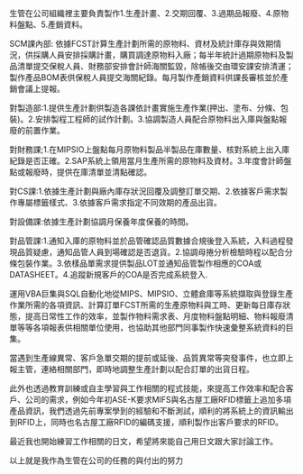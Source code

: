 生管在公司組織裡主要負責製作1.生產計畫、2.交期回覆、3.過期品報廢、4.原物料盤點、5.產銷資料。

SCM課內部:
依據FCST計算生產計劃所需的原物料、資材及統計庫存與效期情況，供採購人員安排採購計畫，購買調達原物料入廠；每半年統計過期原物料及製品清單提交保稅人員、財務部安排會計師海關監毀，除帳後交由環安課安排清運；製作產品BOM表供保稅人員提交海關紀錄。每月製作產銷資料供課長審核並於產銷會議上提報。

對製造部:1.提供生產計劃供製造各課依計畫實施生產作業(押出、塗布、分條、包裝)。2.安排製程工程師的試作計劃。3.協調製造人員配合原物料出入庫與盤點報廢的前置作業。

對財務課;1.在MIPSIO上盤點每月原物料製品半製品在庫數量、核對系統上出入庫紀錄是否正確。2.SAP系統上領用當月生產所需的原物料及資材。3.年度會計師盤點或報廢時，提供在庫清單並清點確認。

對CS課:1.依據生產計劃與廠內庫存狀況回覆及調整訂單交期、2.依據客戶需求製作專屬標籤樣式、3.依據客戶需求指定不同效期的產品出貨。

對設備課:依據生產計劃協調月保養年度保養的時間。

對品管課:1.通知入庫的原物料並於品管確認品質數據合規後登入系統，入料過程發現品質疑慮，通知品管人員到場確認是否退貨。2.協調母捲分析檢驗時程以配合分條包裝作業。3.依樣品單需求提供製品LOT並通知品管製作相應的COA或DATASHEET。4.追蹤新規客戶的COA是否完成系統登入.

運用VBA巨集與SQL自動化地從MIPS、MIPSIO、立體倉庫等系統擷取與登錄生產作業所需的各項資訊、計算訂單FCST所需的生產原物料與工時、更新每日庫存狀態，提高日常性工作的效率，並製作物料需求表、月度物料盤點明細、物料報廢清單等等各項報表供相關單位使用，也協助其他部門同事製作快速彙整系統資料的巨集。

當遇到生產線異常、客戶急單交期的提前或延後、品質異常等突發事件，也立即上報主管，連絡相關部門，即時地調整生產計劃以配合訂單的出貨日程。

此外也透過教育訓練或自主學習與工作相關的程式技能，來提高工作效率和配合客戶、公司的需求，例如今年初ASE-K要求MIFS與名古屋工廠RFID標籤上追加多項產品資訊，我們透過先前專案學到的經驗和不斷測試，順利的將系統上的資訊輸出到RFID上，同時也名古屋工廠RFID的編碼支援，順利製作出客戶要求的RFID。

最近我也開始練習工作相關的日文，希望將來能自己用日文跟大家討論工作。

以上就是我作為生管在公司的任務的與付出的努力
